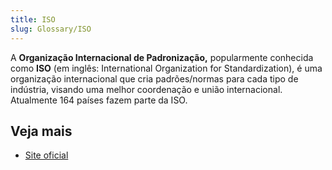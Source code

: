 ```yaml
---
title: ISO
slug: Glossary/ISO
---
```


A **Organização Internacional de Padronização,** popularmente conhecida como **ISO** (em inglês: International Organization for Standardization), é uma organização internacional que cria padrões/normas para cada tipo de indústria, visando uma melhor coordenação e união internacional. Atualmente 164 países fazem parte da ISO.

## Veja mais

- [Site oficial](http://www.iso.org/iso/home.html)
